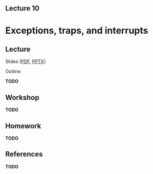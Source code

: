 Lecture 10
---

# Exceptions, traps, and interrupts

## Lecture

Slides ([PDF](CA_Lecture_10.pdf), [PPTX](CA_Lecture_10.pptx)).

Outline:

__TODO__

## Workshop

__TODO__

## Homework

__TODO__

## References

__TODO__
